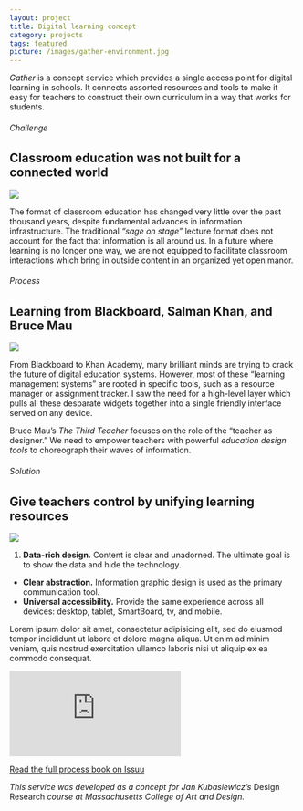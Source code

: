 ```yaml
---
layout: project
title: Digital learning concept
category: projects
tags: featured
picture: /images/gather-environment.jpg
---
```


*Gather* is a concept service which provides a single access point for digital learning in schools. It connects assorted resources and tools to make it easy for teachers to construct their own curriculum in a way that works for students.

<!--more-->
###### Challenge
## Classroom education was not built for a connected world

<img src="/images/gather-lectures.png">

The format of classroom education has changed very little over the past thousand years, despite fundamental advances in information infrastructure. The traditional *&ldquo;sage on stage&rdquo;* lecture format does not account for the fact that information is all around us. In a future where learning is no longer one way, we are not equipped to facilitate classroom interactions which bring in outside content in an organized yet open manor.


###### Process
## Learning from Blackboard, Salman Khan, and Bruce Mau

<img src="/images/gather-research.png">

From Blackboard to Khan Academy, many brilliant minds are trying to crack the future of digital education systems. However, most of these &ldquo;learning management systems&rdquo; are rooted in specific tools, such as a resource manager or assignment tracker. I saw the need for a high-level layer which pulls all these desparate widgets together into a single friendly interface served on any device.

Bruce Mau&rsquo;s *The Third Teacher* focuses on the role of the &ldquo;teacher as designer.&rdquo; We need to empower teachers with powerful *education design tools* to choreograph their waves of information.



###### Solution
## Give teachers control by unifying learning resources

<img src="/images/gather-diagram.png">



1. **Data-rich design.** Content is clear and unadorned. The ultimate goal is to show the data and hide the technology.
- **Clear abstraction.** Information graphic design is used as the primary communication tool.
- **Universal accessibility.** Provide the same experience across all devices: desktop, tablet, SmartBoard, tv, and mobile.

Lorem ipsum dolor sit amet, consectetur adipisicing elit, sed do eiusmod tempor incididunt ut labore et dolore magna aliqua. Ut enim ad minim veniam, quis nostrud exercitation ullamco laboris nisi ut aliquip ex ea commodo consequat.

<div class='video'><iframe src='https://player.vimeo.com/video/41698023?title=0&amp;byline=0&amp;portrait=0&amp;color=3a92c9' frameborder='0' webkitAllowFullScreen mozallowfullscreen allowFullScreen></iframe></div>

<p class="center-text"><a class="cta" title="Gather Degree Project Process Book" target="_blank" href="http://issuu.com/willmillar/docs/dp-process_book-v3-export_hi_pages">Read the full process book on Issuu</a></p>

*This service was developed as a concept for Jan Kubasiewicz&rsquo;s* Design Research *course at Massachusetts College of Art and Design.*
